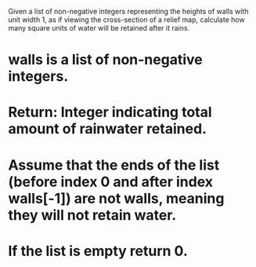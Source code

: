 Given a list of non-negative integers representing the heights of walls with unit width 1, as if viewing the cross-section of a relief map, calculate how many square units of water will be retained after it rains.

# walls is a list of non-negative integers.
# Return: Integer indicating total amount of rainwater retained.
# Assume that the ends of the list (before index 0 and after index walls[-1]) are not walls, meaning they will not retain water.
# If the list is empty return 0.